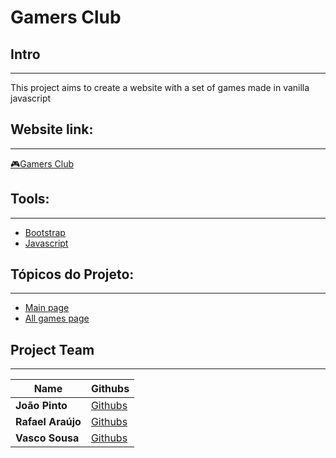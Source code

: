 # Gamers Club

## Intro ##
------------------
 This project aims to create a website with a set of games made in vanilla javascript

## Website link: ##
------------------
 
 [🎮Gamers Club](https://gamers-club-project.netlify.app)

## Tools: ##
----------------------
* [Bootstrap](https://getbootstrap.com/)
* [Javascript](https://www.javascript.com/)

## Tópicos do Projeto: ##
-------------------------
* [Main page]()
* [All games page]()


## Project Team ##
------------------

| Name               | Githubs |
|--------------------|---------|
| **João Pinto**     | [Githubs](https://github.com/joaopinto15) |
| **Rafael Araújo**  | [Githubs](https://github.com/ReyFow) |
| **Vasco Sousa**    | [Githubs](https://github.com/vscosousa) |

